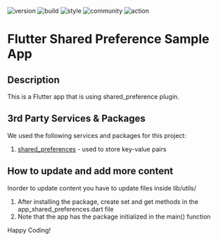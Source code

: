 ![version](https://img.shields.io/badge/version-1.0.0-blue)
![build](https://img.shields.io/badge/build-passing-green)
![style](https://img.shields.io/badge/style-non_chalant_drip-yellow)
![community](https://img.shields.io/badge/community-foenem-red)
![action](https://img.shields.io/badge/action-slide_on_bugs_and_opps-8A2BE2)

# Flutter Shared Preference Sample App

## Description
This is a Flutter app that is using shared_preference plugin.

## 3rd Party Services & Packages 
We used the following services and packages for this project:
1. [shared_preferences](https://pub.dev/packages/shared_preferences) - used to store key-value pairs

## How to update and add more content 
Inorder to update content you have to update files inside lib/utils/
1. After installing the package, create set and get methods in the app_shared_preferences.dart file
2. Note that the app has the package initialized in the main() function

Happy Coding!
